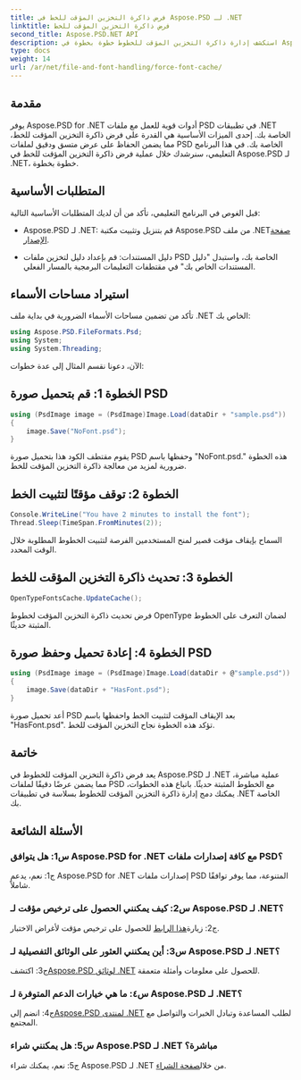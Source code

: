 ```yaml
---
title: فرض ذاكرة التخزين المؤقت للخط في Aspose.PSD لـ .NET
linktitle: فرض ذاكرة التخزين المؤقت للخط
second_title: Aspose.PSD.NET API
description: استكشف إدارة ذاكرة التخزين المؤقت للخطوط خطوة بخطوة في Aspose.PSD لـ .NET. تأكد من العرض الدقيق باستخدام مكتبة .NET القوية هذه.
type: docs
weight: 14
url: /ar/net/file-and-font-handling/force-font-cache/
---
```

## مقدمة

يوفر Aspose.PSD for .NET أدوات قوية للعمل مع ملفات PSD في تطبيقات .NET الخاصة بك. إحدى الميزات الأساسية هي القدرة على فرض ذاكرة التخزين المؤقت للخط، مما يضمن الحفاظ على عرض متسق ودقيق لملفات PSD الخاصة بك. في هذا البرنامج التعليمي، سنرشدك خلال عملية فرض ذاكرة التخزين المؤقت للخط في Aspose.PSD لـ .NET، خطوة بخطوة.

## المتطلبات الأساسية

قبل الغوص في البرنامج التعليمي، تأكد من أن لديك المتطلبات الأساسية التالية:

-  Aspose.PSD لـ .NET: قم بتنزيل وتثبيت مكتبة Aspose.PSD من ملف .NET[صفحة الإصدار](https://releases.aspose.com/psd/net/).

- دليل المستندات: قم بإعداد دليل لتخزين ملفات PSD الخاصة بك، واستبدل "دليل المستندات الخاص بك" في مقتطفات التعليمات البرمجية بالمسار الفعلي.

## استيراد مساحات الأسماء

تأكد من تضمين مساحات الأسماء الضرورية في بداية ملف .NET الخاص بك:

```csharp
using Aspose.PSD.FileFormats.Psd;
using System;
using System.Threading;
```

الآن، دعونا نقسم المثال إلى عدة خطوات:

## الخطوة 1: قم بتحميل صورة PSD

```csharp
using (PsdImage image = (PsdImage)Image.Load(dataDir + "sample.psd"))
{
    image.Save("NoFont.psd");
}
```

يقوم مقتطف الكود هذا بتحميل صورة PSD وحفظها باسم "NoFont.psd." هذه الخطوة ضرورية لمزيد من معالجة ذاكرة التخزين المؤقت للخط.

## الخطوة 2: توقف مؤقتًا لتثبيت الخط

```csharp
Console.WriteLine("You have 2 minutes to install the font");
Thread.Sleep(TimeSpan.FromMinutes(2));
```

السماح بإيقاف مؤقت قصير لمنح المستخدمين الفرصة لتثبيت الخطوط المطلوبة خلال الوقت المحدد.

## الخطوة 3: تحديث ذاكرة التخزين المؤقت للخط

```csharp
OpenTypeFontsCache.UpdateCache();
```

فرض تحديث ذاكرة التخزين المؤقت لخطوط OpenType لضمان التعرف على الخطوط المثبتة حديثًا.

## الخطوة 4: إعادة تحميل وحفظ صورة PSD

```csharp
using (PsdImage image = (PsdImage)Image.Load(dataDir + @"sample.psd"))
{
    image.Save(dataDir + "HasFont.psd");
}
```

أعد تحميل صورة PSD بعد الإيقاف المؤقت لتثبيت الخط واحفظها باسم "HasFont.psd". تؤكد هذه الخطوة نجاح التخزين المؤقت للخط.

## خاتمة

يعد فرض ذاكرة التخزين المؤقت للخطوط في Aspose.PSD لـ .NET عملية مباشرة، مما يضمن عرضًا دقيقًا لملفات PSD مع الخطوط المثبتة حديثًا. باتباع هذه الخطوات، يمكنك دمج إدارة ذاكرة التخزين المؤقت للخطوط بسلاسة في تطبيقات .NET الخاصة بك.

## الأسئلة الشائعة

### س1: هل يتوافق Aspose.PSD for .NET مع كافة إصدارات ملفات PSD؟

ج1: نعم، يدعم Aspose.PSD for .NET إصدارات ملفات PSD المتنوعة، مما يوفر توافقًا شاملاً.

### س2: كيف يمكنني الحصول على ترخيص مؤقت لـ Aspose.PSD لـ .NET؟

 ج2: زيارة[هذا الرابط](https://purchase.aspose.com/temporary-license/) للحصول على ترخيص مؤقت لأغراض الاختبار.

### س3: أين يمكنني العثور على الوثائق التفصيلية لـ Aspose.PSD لـ .NET؟

 ج3: اكتشف[Aspose.PSD لوثائق .NET](https://reference.aspose.com/psd/net/) للحصول على معلومات وأمثلة متعمقة.

### س٤: ما هي خيارات الدعم المتوفرة لـ Aspose.PSD لـ .NET؟

 ج4: انضم إلى[Aspose.PSD لمنتدى .NET](https://forum.aspose.com/c/psd/34) لطلب المساعدة وتبادل الخبرات والتواصل مع المجتمع.

### س5: هل يمكنني شراء Aspose.PSD لـ .NET مباشرة؟

 ج5: نعم، يمكنك شراء Aspose.PSD لـ .NET من خلال[صفحة الشراء](https://purchase.aspose.com/buy).